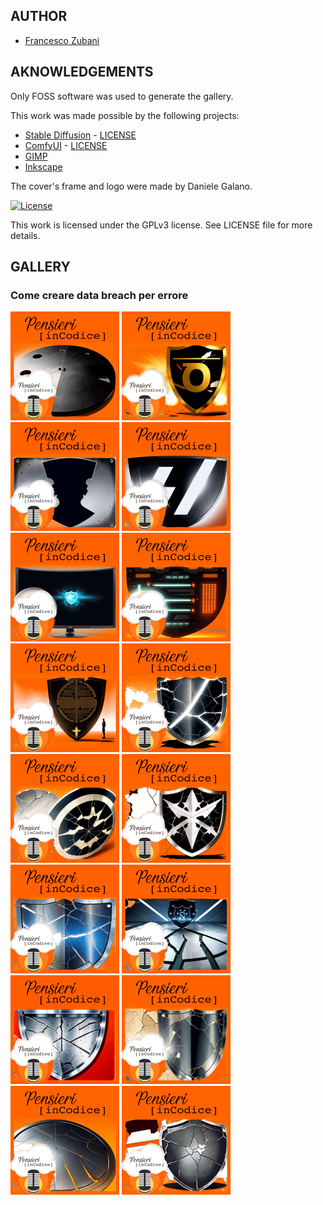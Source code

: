 ## AUTHOR

- [Francesco Zubani](https://www.linkedin.com/in/francesco-zubani-5957081a6/)

## AKNOWLEDGEMENTS

Only FOSS software was used to generate the gallery.

This work was made possible by the following projects:

- [Stable Diffusion](https://github.com/CompVis/stable-diffusion) - [LICENSE](https://github.com/CompVis/stable-diffusion/blob/main/LICENSE)
- [ComfyUI](https://github.com/comfyanonymous/ComfyUI) - [LICENSE](https://github.com/comfyanonymous/ComfyUI/blob/master/LICENSE)
- [GIMP](https://www.gimp.org/)
- [Inkscape](https://inkscape.org/)

The cover's frame and logo were made by Daniele Galano.

[![License](https://img.shields.io/badge/License-GPL%20v3-blue.svg)](http://www.gnu.org/licenses/gpl-3.0)

This work is licensed under the GPLv3 license.
See LICENSE file for more details.

## GALLERY

### Come creare data breach per errore

<div class="gallery">
  <a href="PIC10_01.png"><img class="thumbnail" src="./thumbs/PIC10_01.png" alt="PIC10_01"></a>
  <a href="PIC10_02.png"><img class="thumbnail" src="./thumbs/PIC10_02.png" alt="PIC10_02"></a>
  <a href="PIC10_03.png"><img class="thumbnail" src="./thumbs/PIC10_03.png" alt="PIC10_03"></a>
  <a href="PIC10_04.png"><img class="thumbnail" src="./thumbs/PIC10_04.png" alt="PIC10_04"></a>
  <a href="PIC10_05.png"><img class="thumbnail" src="./thumbs/PIC10_05.png" alt="PIC10_05"></a>
  <a href="PIC10_06.png"><img class="thumbnail" src="./thumbs/PIC10_06.png" alt="PIC10_06"></a>
  <a href="PIC10_07.png"><img class="thumbnail" src="./thumbs/PIC10_07.png" alt="PIC10_07"></a>
  <a href="PIC10_08.png"><img class="thumbnail" src="./thumbs/PIC10_08.png" alt="PIC10_08"></a>
  <a href="PIC10_09.png"><img class="thumbnail" src="./thumbs/PIC10_09.png" alt="PIC10_09"></a>
  <a href="PIC10_10.png"><img class="thumbnail" src="./thumbs/PIC10_10.png" alt="PIC10_10"></a>
  <a href="PIC10_11.png"><img class="thumbnail" src="./thumbs/PIC10_11.png" alt="PIC10_11"></a>
  <a href="PIC10_12.png"><img class="thumbnail" src="./thumbs/PIC10_12.png" alt="PIC10_12"></a>
  <a href="PIC10_13.png"><img class="thumbnail" src="./thumbs/PIC10_13.png" alt="PIC10_13"></a>
  <a href="PIC10_14.png"><img class="thumbnail" src="./thumbs/PIC10_14.png" alt="PIC10_14"></a>
  <a href="PIC10_15.png"><img class="thumbnail" src="./thumbs/PIC10_15.png" alt="PIC10_15"></a>
  <a href="PIC10_16.png"><img class="thumbnail" src="./thumbs/PIC10_16.png" alt="PIC10_16"></a>
</div>
</body>
</html>
